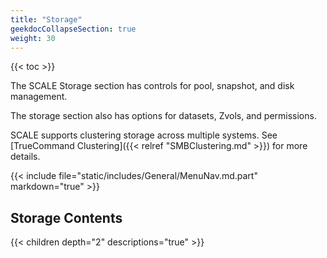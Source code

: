 ```yaml
---
title: "Storage"
geekdocCollapseSection: true
weight: 30
---
```


{{< toc >}}

The SCALE Storage section has controls for pool, snapshot, and disk management.

The storage section also has options for datasets, Zvols, and permissions.

SCALE supports clustering storage across multiple systems.
See [TrueCommand Clustering]({{< relref "SMBClustering.md" >}}) for more details.

{{< include file="static/includes/General/MenuNav.md.part" markdown="true" >}}

## Storage Contents

{{< children depth="2" descriptions="true" >}}